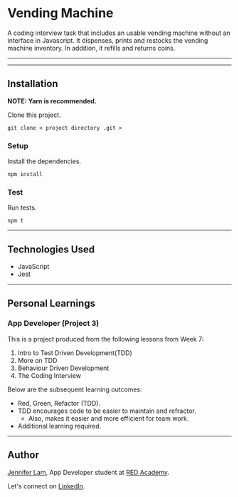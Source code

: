 # Vending Machine

A coding interview task that includes an usable vending machine without an interface in Javascript. It dispenses, prints and restocks the vending machine inventory. In addition, it refills and returns coins.

---

---

## Installation

**NOTE: Yarn is recommended.**

Clone this project.

```
git clone < project directory .git >
```

### Setup

Install the dependencies.

```
npm install
```

### Test

Run tests.

```
npm t
```

---

## Technologies Used

- JavaScript
- Jest

---

## Personal Learnings

### App Developer (Project 3)

This is a project produced from the following lessons from Week 7:

1. Intro to Test Driven Development(TDD)
2. More on TDD
3. Behaviour Driven Development
4. The Coding Interview

Below are the subsequent learning outcomes:

- Red, Green, Refactor (TDD).
- TDD encourages code to be easier to maintain and refractor.
  - Also, makes it easier and more efficient for team work.
- Additional learning required.

---

## Author

[Jennifer Lam](https://github.com/nejmal), App Developer student at [RED Academy](https://redacademy.com/vancouver/).

Let's connect on [LinkedIn](https://www.linkedin.com/in/jenniferlam-/).
